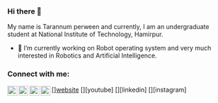 ### Hi there 👋




My name is Tarannum perween and currently, I am an undergraduate student at National Institute of Technology, Hamirpur.

- 🔭 I’m currently working on Robot operating system and very much interested in Robotics and Artificial Intelligence.

### Connect with me:

[<img align="left" alt="codeSTACKr.com" width="22px" src="https://tarannum-perween.github.io/" />][website]()
[<img align="left" alt="codeSTACKr | YouTube" width="22px" src="https://www.youtube.com/channel/UCpdDBBU4c_2ycT-BDL8OtoA" />][youtube]
[<img align="left" alt="codeSTACKr | LinkedIn" width="22px" src="https://www.linkedin.com/in/tarannum03/" />][linkedin]
[<img align="left" alt="codeSTACKr | Instagram" width="22px" src="https://www.instagram.com/tperween103/" />][instagram]

<br />
